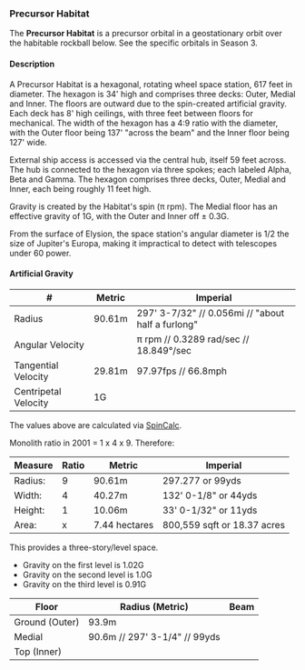 ### Precursor Habitat

The **Precursor Habitat** is a precursor orbital in a geostationary orbit over the habitable rockball below. See the specific orbitals in Season 3.

#### Description

A Precursor Habitat is a hexagonal, rotating wheel space station, 617 feet in diameter. The hexagon is 34' high and comprises three decks: Outer, Medial and Inner. The floors are outward due to the spin-created artificial gravity. Each deck has 8' high ceilings, with three feet between floors for mechanical. The width of the hexagon has a 4:9 ratio with the diameter, with the Outer floor being 137' "across the beam" and the Inner floor being 127' wide.

External ship access is accessed via the central hub, itself 59 feet across. The hub is connected to the hexagon via three spokes; each labeled Alpha, Beta and Gamma. The hexagon comprises three decks, Outer, Medial and Inner, each being roughly 11 feet high.

Gravity is created by the Habitat's spin (π rpm). The Medial floor has an effective gravity of 1G, with the Outer and Inner off ± 0.3G.

From the surface of Elysion, the space station's angular diameter is 1/2 the size of Jupiter's Europa, making it impractical to detect with telescopes under 60 power.

#### Artificial Gravity


| # | Metric | Imperial |
| --- | --- | --- |
| Radius  | 90.61m | 297' 3-7/32" // 0.056mi // "about half a furlong"|
| Angular Velocity   |  | π rpm // 0.3289 rad/sec  // 18.849°/sec |
| Tangential Velocity   | 29.81m   | 97.97fps // 66.8mph |
| Centripetal Velocity   | 1G  |

The values above are calculated via [SpinCalc](https://www.artificial-gravity.com/sw/SpinCalc/).

Monolith ratio in 2001 = 1 x 4 x 9. Therefore:

| Measure | Ratio | Metric | Imperial
| --- | --- | --- | --- |
|Radius:| 9 | 90.61m | 297.277 or 99yds |
|Width: | 4 | 40.27m | 132' 0-1/8" or 44yds |
|Height:| 1 | 10.06m | 33' 0-1/32" or 11yds |
|Area:  | x | 7.44 hectares | 800,559 sqft or 18.37 acres  |

This provides a three-story/level space.
* Gravity on the first level is 1.02G
* Gravity on the second level is 1.0G
* Gravity on the third level is 0.91G

| Floor          | Radius (Metric) | Beam |
| --- |  --- |--- |
| Ground (Outer) | 93.9m |
| Medial         | 90.6m // 297' 3-1/4" // 99yds |
| Top (Inner)    |
